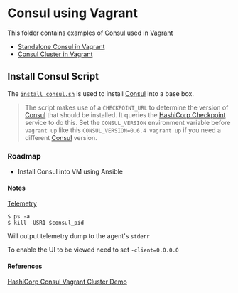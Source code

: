 # Consul using Vagrant
This folder contains examples of [Consul][1] used in [Vagrant][2]

* [Standalone Consul in Vagrant](standalone)
* [Consul Cluster in Vagrant](multi-vm)

## Install Consul Script
The [`install_consul.sh`](install_consul.sh) is used to install [Consul][1]
into a base box.

> The script makes use of a `CHECKPOINT_URL` to determine the version of 
> [Consul][1] that should be installed. It queries the 
> [HashiCorp Checkpoint](https://checkpoint.hashicorp.com/)
> service to do this. Set the `CONSUL_VERSION` environment variable before
> `vagrant up` like this `CONSUL_VERSION=0.6.4 vagrant up` if you need a
> different [Consul][1] version.

[1]: https://consul.io
[2]: https://www.vagrantup.com
[3]: https://hashicorp.com

### Roadmap

* Install Consul into VM using Ansible

#### Notes

[Telemetry](https://www.consul.io/docs/agent/telemetry.html)
```
$ ps -a
$ kill -USR1 $consul_pid
```
Will output telemetry dump to the agent's `stderr`

To enable the UI to be viewed need to set `-client=0.0.0.0`

#### References

[HashiCorp Consul Vagrant Cluster Demo](https://github.com/hashicorp/consul/tree/master/demo/vagrant-cluster)
